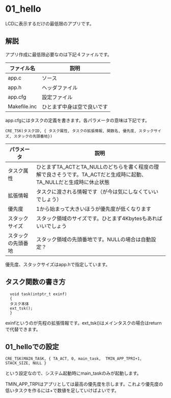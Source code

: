 # 01_hello

LCDに表示するだけの最低限のアプリです。

## 解説

アプリ作成に最低限必要なのは下記４ファイルです。

| ファイル名 | 説明 |
| --- | --- |
| app.c |ソース |
| app.h |ヘッダファイル |
| app.cfg | 設定ファイル |
| Makefile.inc | ひとまず中身は空で良いです |

app.cfgにはタスクの定義を書きます。各パラメータの意味は下記です。

```
CRE_TSK(タスクID, { タスク属性, タスクの拡張情報, 関数名, 優先度, スタックサイズ, スタックの先頭番地})
```

| パラメータ | 説明 |
| --- | --- |
|タスク属性 | ひとまずTA_ACTとTA_NULLのどちらを書く程度の理解で良さそうです。TA_ACTだと生成時に起動、TA_NULLだと生成時に休止状態|
| 拡張情報 | タスクに渡される情報です（が今は気にしなくていいでしょう）|
| 優先度   | 1から始まって大きいほうが優先度が低くなります |
| スタックサイズ　| スタック領域のサイズです。ひとまず4Kbytesもあればいいでしょう |
| スタックの先頭番地 | スタック領域の先頭番地です。NULLの場合は自動設定？ |

優先度、スタックサイズはapp.hで指定しています。


## タスク関数の書き方

```
  void task(intptr_t exinf)
  {
  タスク本体
  ext_tsk();
  }
```
exinfというのが先程の拡張情報です。ext_tsk()はメインタスクの場合はreturnで代替できます。

## 01_helloでの設定

```
CRE_TSK(MAIN_TASK, { TA_ACT, 0, main_task,  TMIN_APP_TPRI+1, STACK_SIZE, NULL }
```
という設定なので、システム起動時にmain_taskのみが起動します。

TMIN_APP_TRPIはアプリとしては最高の優先度を示します。これより優先度の低いタスクを作るには+で数値を足していけばよいです。